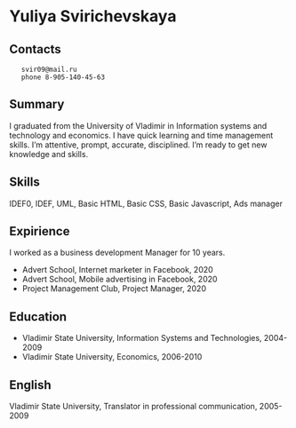 # Yuliya Svirichevskaya
## Contacts
       svir09@mail.ru
	   phone 8-905-140-45-63
## Summary
I graduated from the University of Vladimir in Information systems and technology and economics. I have quick learning and time management skills. I’m attentive, prompt, accurate, disciplined. 
I’m ready to get new knowledge and skills.
## Skills
IDEF0, IDEF, UML, Basic HTML, Basic CSS, Basic Javascript, Ads manager
## Expirience
I worked as a business development Manager for 10 years.
* Advert School, Internet marketer in Facebook, 2020
* Advert School, Mobile advertising in Facebook, 2020
* Project Management Club, Project Manager, 2020
## Education
* Vladimir State University, Information Systems and Technologies, 2004-2009
* Vladimir State University, Economics, 2006-2010
## English
Vladimir State University, Translator in professional communication, 2005-2009



